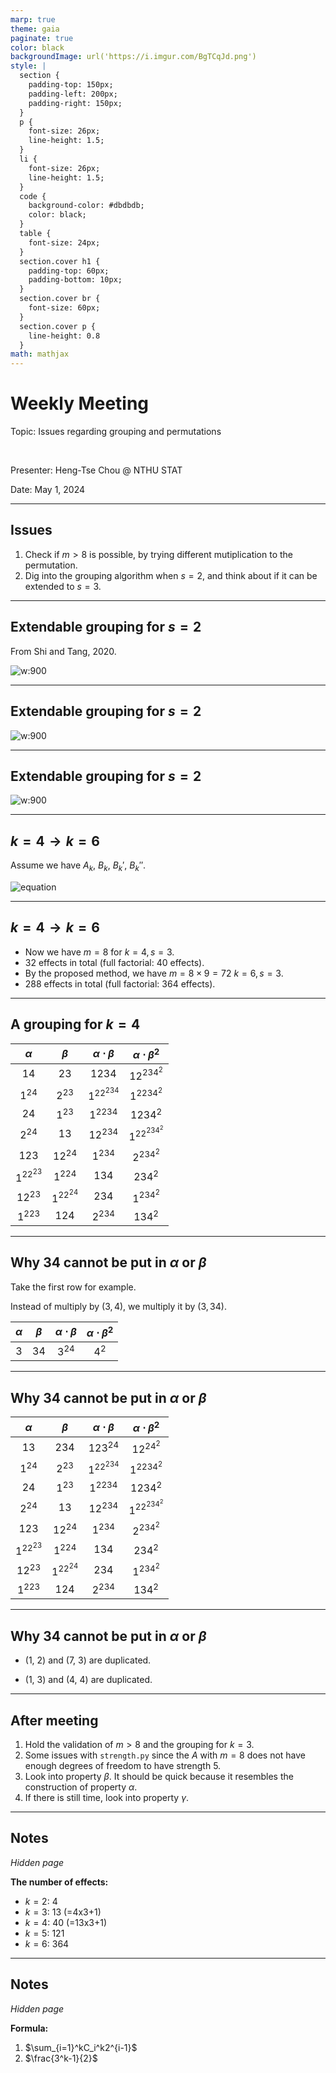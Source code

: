 ```yaml
---
marp: true
theme: gaia
paginate: true
color: black
backgroundImage: url('https://i.imgur.com/BgTCqJd.png')
style: |
  section {
    padding-top: 150px;
    padding-left: 200px;
    padding-right: 150px;
  }
  p {
    font-size: 26px;
    line-height: 1.5;
  } 
  li {
    font-size: 26px;
    line-height: 1.5;
  }
  code {
    background-color: #dbdbdb;
    color: black;
  }
  table {
    font-size: 24px;
  }
  section.cover h1 {
    padding-top: 60px;
    padding-bottom: 10px;
  }
  section.cover br {
    font-size: 60px;
  }
  section.cover p {
    line-height: 0.8
  }
math: mathjax
---
```


<!-- _class: cover -->

# Weekly Meeting

Topic: Issues regarding grouping and permutations

<br>

Presenter: Heng-Tse Chou @ NTHU STAT

Date: May 1, 2024

---

## Issues

1. Check if $m>8$ is possible, by trying different mutiplication to the permutation.
2. Dig into the grouping algorithm when $s=2$, and think about if it can be extended to $s=3$.

---

## Extendable grouping for $s=2$

From Shi and Tang, 2020.

![w:900](construction.png)

---

## Extendable grouping for $s=2$

![w:900](thm.png)

---

## Extendable grouping for $s=2$

![w:900](maximum_num_of_factors.png)

---

## $k=4 \rightarrow k=6$

Assume we have $A_k$, $B_k$, $B_k'$, $B_k''$.

![equation](equation1.png)

<!--
$$
A_{k+2} = (A_k, A_ke_{k+1}, A_ke_{k+1}^2, A_ke_{k+2}, A_ke_{k+2}^2, A_ke_{k+1}e_{k+2},  A_ke_{k+1}^2e_{k+2}^2,  A_ke_{k+1}e_{k+2}^2,  A_ke^2_{k+1}e_{k+2})
$$

$$
B_{k+2} = (B_k, B_ke_{k+2}, B_ke_{k+2}^2, B_ke_{k+1}e_{k+2},  B_ke_{k+1}^2e_{k+2}^2,  B_ke_{k+1}e_{k+2}^2,  B_ke^2_{k+1}e_{k+2}, B_ke_{k+1}, B_ke_{k+1}^2)
$$

$$
B'_{k+2} = (B'_k, B'_ke_{k+1}e_{k+2},  B'_ke_{k+1}^2e_{k+2}^2,  B'_ke_{k+1}e_{k+2}^2,  B'_ke^2_{k+1}e_{k+2}, B'_ke_{k+1}, B'_ke_{k+1}^2, B'_ke_{k+2}, B'_ke_{k+2}^2)
$$

$$
B''_{k+2} = (B''_k,  B''_ke_{k+1}e_{k+2}^2,  B''_ke^2_{k+1}e_{k+2}, B''_ke_{k+1}, B''_ke_{k+1}^2, B''_ke_{k+2}, B''_ke_{k+2}^2, B''_ke_{k+1}e_{k+2},  B''_ke_{k+1}^2e_{k+2}^2)
$$
-->

---

## $k=4 \rightarrow k=6$

- Now we have $m=8$ for $k=4, s=3$.
- 32 effects in total (full factorial: 40 effects).
- By the proposed method, we have $m=8\times9=72$ $k=6, s=3$.
- 288 effects in total (full factorial: 364 effects).

---

## A grouping for $k=4$

| $\alpha$  |  $\beta$  | $\alpha\cdot\beta$ | $\alpha\cdot\beta^2$ |
| :-------: | :-------: | :----------------: | :------------------: |
|   $14$    |   $23$    |       $1234$       |      $12^234^2$      |
|  $1^24$   |  $2^23$   |     $1^22^234$     |      $1^2234^2$      |
|   $24$    |  $1^23$   |      $1^2234$      |       $1234^2$       |
|  $2^24$   |   $13$    |      $12^234$      |     $1^22^234^2$     |
|   $123$   |  $12^24$  |      $1^234$       |      $2^234^2$       |
| $1^22^23$ |  $1^224$  |       $134$        |       $234^2$        |
|  $12^23$  | $1^22^24$ |       $234$        |      $1^234^2$       |
|  $1^223$  |   $124$   |      $2^234$       |       $134^2$        |

---

## Why $34$ cannot be put in $\alpha$ or $\beta$

Take the first row for example.

Instead of multiply by $(3, 4)$, we multiply it by $(3, 34)$.

| $\alpha$ | $\beta$ | $\alpha\cdot\beta$ | $\alpha\cdot\beta^2$ |
| :------: | :-----: | :----------------: | :------------------: |
|   $3$    |  $34$   |       $3^24$       |        $4^2$         |

---

## Why $34$ cannot be put in $\alpha$ or $\beta$

| $\alpha$  |  $\beta$  | $\alpha\cdot\beta$ | $\alpha\cdot\beta^2$ |
| :-------: | :-------: | :----------------: | :------------------: |
|   $13$    |   $234$   |      $123^24$      |      $12^24^2$       |
|  $1^24$   |  $2^23$   |     $1^22^234$     |      $1^2234^2$      |
|   $24$    |  $1^23$   |      $1^2234$      |       $1234^2$       |
|  $2^24$   |   $13$    |      $12^234$      |     $1^22^234^2$     |
|   $123$   |  $12^24$  |      $1^234$       |      $2^234^2$       |
| $1^22^23$ |  $1^224$  |       $134$        |       $234^2$        |
|  $12^23$  | $1^22^24$ |       $234$        |      $1^234^2$       |
|  $1^223$  |   $124$   |      $2^234$       |       $134^2$        |

---

## Why $34$ cannot be put in $\alpha$ or $\beta$

- (1, 2) and (7, 3) are duplicated.

- (1, 3) and (4, 4) are duplicated.

---

## After meeting

1. Hold the validation of $m>8$ and the grouping for $k=3$.
2. Some issues with `strength.py` since the $A$ with $m=8$ does not have enough degrees of freedom to have strength 5.
3. Look into property $\beta$. It should be quick because it resembles the construction of property $\alpha$.
4. If there is still time, look into property $\gamma$.

---

<!-- _hide: true -->

## Notes

_Hidden page_

**The number of effects:**

- $k=2$: 4
- $k=3$: 13 (=4x3+1)
- $k=4$: 40 (=13x3+1)
- $k=5$: 121
- $k=6$: 364

---

<!-- _hide: true -->

## Notes

_Hidden page_

**Formula:**

1. $\sum_{i=1}^kC_i^k2^{i-1}$
2. $\frac{3^k-1}{2}$
